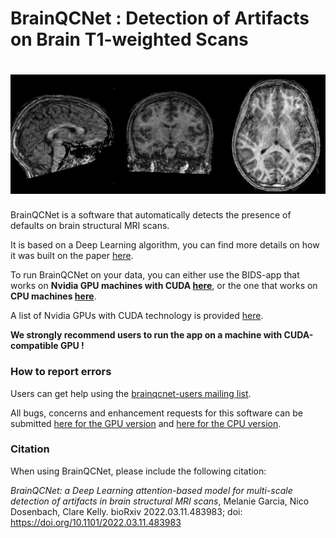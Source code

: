 # BrainQCNet : Detection of Artifacts on Brain T1-weighted Scans
# <img src="https://github.com/garciaml/BrainQCNet/blob/master/T1_low_quality_2.jpg" width="3000px">

BrainQCNet is a software that automatically detects the presence of defaults on brain structural MRI scans. 

It is based on a Deep Learning algorithm, you can find more details on how it was built on the paper [here](https://doi.org/10.1101/2022.03.11.483983).

To run BrainQCNet on your data, you can either use the BIDS-app that works on **Nvidia GPU machines with CUDA [here](https://github.com/garciaml/BrainQCNet/blob/master/BrainQCNet_GPU/)**, or the one that works on **CPU machines [here](https://github.com/garciaml/BrainQCNet/tree/master/BrainQCNet_CPU)**.

A list of Nvidia GPUs with CUDA technology is provided [here](https://developer.nvidia.com/cuda-gpus).

**We strongly recommend users to run the app on a machine with CUDA-compatible GPU !**


### How to report errors
Users can get help using the [brainqcnet-users mailing list](https://groups.google.com/g/brainqcnet-users).

All bugs, concerns and enhancement requests for this software can be submitted [here for the GPU version](https://github.com/garciaml/BrainQCNet_GPU/issues) and [here for the CPU version](https://github.com/garciaml/BrainQCNet_CPU/issues).

### Citation
When using BrainQCNet, please include the following citation:

*BrainQCNet: a Deep Learning attention-based model for multi-scale detection of artifacts in brain structural MRI scans*, Melanie Garcia, Nico Dosenbach, Clare Kelly. bioRxiv 2022.03.11.483983; doi: https://doi.org/10.1101/2022.03.11.483983
